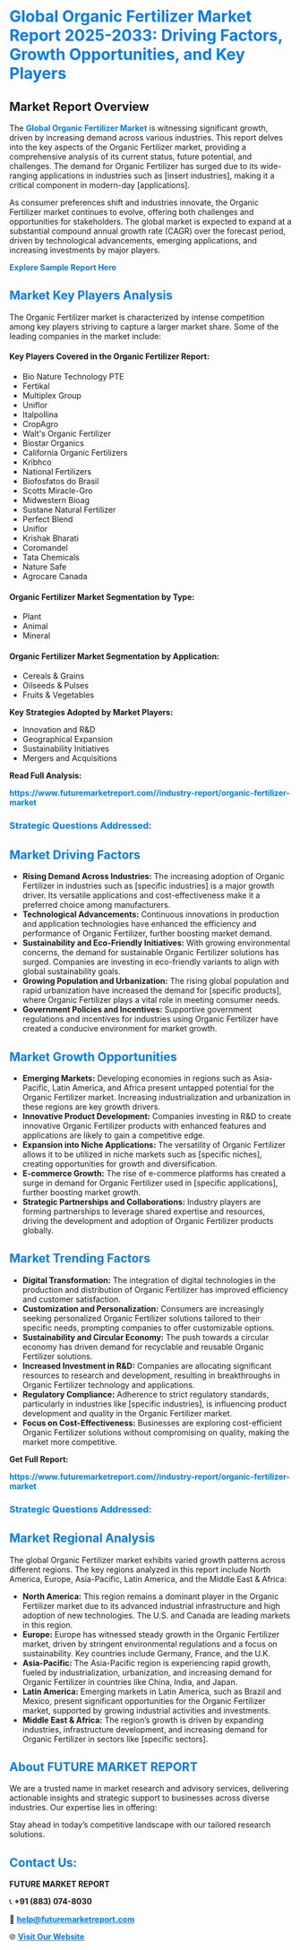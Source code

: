 <h1 style="color: #007BFF;">Global Organic Fertilizer Market Report 2025-2033: Driving Factors, Growth Opportunities, and Key Players</h1>

<section id="overview">
<h2>Market Report Overview</h2>
<p>The <a href="https://www.futuremarketreport.com//industry-report/organic-fertilizer-market" style="color: #007BFF; text-decoration: none;"><strong>Global Organic Fertilizer Market</strong></a> is witnessing significant growth, driven by increasing demand across various industries. This report delves into the key aspects of the Organic Fertilizer market, providing a comprehensive analysis of its current status, future potential, and challenges. The demand for Organic Fertilizer has surged due to its wide-ranging applications in industries such as [insert industries], making it a critical component in modern-day [applications].</p>
<p>As consumer preferences shift and industries innovate, the Organic Fertilizer market continues to evolve, offering both challenges and opportunities for stakeholders. The global market is expected to expand at a substantial compound annual growth rate (CAGR) over the forecast period, driven by technological advancements, emerging applications, and increasing investments by major players.</p>
</section>

<section id="overview">
<p><a href="https://www.futuremarketreport.com//request-sample/reportId=61481" style="color: #007BFF; text-decoration: none;"><strong>Explore Sample Report Here</strong></a></p>
</section>

<section id="key-players">
<h2 style="color: #007BFF;">Market Key Players Analysis</h2>
<p>The Organic Fertilizer market is characterized by intense competition among key players striving to capture a larger market share. Some of the leading companies in the market include:</p>
<h4>Key Players Covered in the Organic Fertilizer Report:</h4>
<ul><li>Bio Nature Technology PTE</li><li>Fertikal</li><li>Multiplex Group</li><li>Uniflor</li><li>Italpollina</li><li>CropAgro</li><li>Walt&#039;s Organic Fertilizer</li><li>Biostar Organics</li><li>California Organic Fertilizers</li><li>Kribhco</li><li>National Fertilizers</li><li>Biofosfatos do Brasil</li><li>Scotts Miracle-Gro</li><li>Midwestern Bioag</li><li>Sustane Natural Fertilizer</li><li>Perfect Blend</li><li>Uniflor</li><li>Krishak Bharati</li><li>Coromandel</li><li>Tata Chemicals</li><li>Nature Safe</li><li>Agrocare Canada</li></ul>
<h4>Organic Fertilizer Market Segmentation by Type:</h4>
<ul><li>Plant</li><li>Animal</li><li>Mineral</li></ul>

<h4>Organic Fertilizer Market Segmentation by Application:</h4>
<ul><li>Cereals &amp; Grains</li><li>Oilseeds &amp; Pulses</li><li>Fruits &amp; Vegetables</li></ul>
<p><strong>Key Strategies Adopted by Market Players:</strong></p>
<ul>
<li>Innovation and R&D</li>
<li>Geographical Expansion</li>
<li>Sustainability Initiatives</li>
<li>Mergers and Acquisitions</li>
</ul>
</section>

<section>
<p><strong>Read Full Analysis: </strong></p><a href="https://www.futuremarketreport.com//industry-report/organic-fertilizer-market" style="color: #007BFF; text-decoration: none;"><strong>https://www.futuremarketreport.com//industry-report/organic-fertilizer-market</strong></a>
<h3 style="color: #007BFF;">Strategic Questions Addressed:</h3>
</section>

<section id="driving-factors">
<h2 style="color: #007BFF;">Market Driving Factors</h2>
<ul>
<li><strong>Rising Demand Across Industries:</strong> The increasing adoption of Organic Fertilizer in industries such as [specific industries] is a major growth driver. Its versatile applications and cost-effectiveness make it a preferred choice among manufacturers.</li>
<li><strong>Technological Advancements:</strong> Continuous innovations in production and application technologies have enhanced the efficiency and performance of Organic Fertilizer, further boosting market demand.</li>
<li><strong>Sustainability and Eco-Friendly Initiatives:</strong> With growing environmental concerns, the demand for sustainable Organic Fertilizer solutions has surged. Companies are investing in eco-friendly variants to align with global sustainability goals.</li>
<li><strong>Growing Population and Urbanization:</strong> The rising global population and rapid urbanization have increased the demand for [specific products], where Organic Fertilizer plays a vital role in meeting consumer needs.</li>
<li><strong>Government Policies and Incentives:</strong> Supportive government regulations and incentives for industries using Organic Fertilizer have created a conducive environment for market growth.</li>
</ul>
</section>

<section id="growth-opportunities">
<h2 style="color: #007BFF;">Market Growth Opportunities</h2>
<ul>
<li><strong>Emerging Markets:</strong> Developing economies in regions such as Asia-Pacific, Latin America, and Africa present untapped potential for the Organic Fertilizer market. Increasing industrialization and urbanization in these regions are key growth drivers.</li>
<li><strong>Innovative Product Development:</strong> Companies investing in R&D to create innovative Organic Fertilizer products with enhanced features and applications are likely to gain a competitive edge.</li>
<li><strong>Expansion into Niche Applications:</strong> The versatility of Organic Fertilizer allows it to be utilized in niche markets such as [specific niches], creating opportunities for growth and diversification.</li>
<li><strong>E-commerce Growth:</strong> The rise of e-commerce platforms has created a surge in demand for Organic Fertilizer used in [specific applications], further boosting market growth.</li>
<li><strong>Strategic Partnerships and Collaborations:</strong> Industry players are forming partnerships to leverage shared expertise and resources, driving the development and adoption of Organic Fertilizer products globally.</li>
</ul>
</section>

<section id="trending-factors">
<h2 style="color: #007BFF;">Market Trending Factors</h2>
<ul>
<li><strong>Digital Transformation:</strong> The integration of digital technologies in the production and distribution of Organic Fertilizer has improved efficiency and customer satisfaction.</li>
<li><strong>Customization and Personalization:</strong> Consumers are increasingly seeking personalized Organic Fertilizer solutions tailored to their specific needs, prompting companies to offer customizable options.</li>
<li><strong>Sustainability and Circular Economy:</strong> The push towards a circular economy has driven demand for recyclable and reusable Organic Fertilizer solutions.</li>
<li><strong>Increased Investment in R&D:</strong> Companies are allocating significant resources to research and development, resulting in breakthroughs in Organic Fertilizer technology and applications.</li>
<li><strong>Regulatory Compliance:</strong> Adherence to strict regulatory standards, particularly in industries like [specific industries], is influencing product development and quality in the Organic Fertilizer market.</li>
<li><strong>Focus on Cost-Effectiveness:</strong> Businesses are exploring cost-efficient Organic Fertilizer solutions without compromising on quality, making the market more competitive.</li>
</ul>
</section>

<section>
<p><strong>Get Full Report: </strong></p><a href="https://www.futuremarketreport.com//industry-report/organic-fertilizer-market" style="color: #007BFF; text-decoration: none;"><strong>https://www.futuremarketreport.com//industry-report/organic-fertilizer-market</strong></a>
<h3 style="color: #007BFF;">Strategic Questions Addressed:</h3>
</section>


<section id="regional-analysis">
<h2 style="color: #007BFF;">Market Regional Analysis</h2>
<p>The global Organic Fertilizer market exhibits varied growth patterns across different regions. The key regions analyzed in this report include North America, Europe, Asia-Pacific, Latin America, and the Middle East & Africa:</p>
<ul>
<li><strong>North America:</strong> This region remains a dominant player in the Organic Fertilizer market due to its advanced industrial infrastructure and high adoption of new technologies. The U.S. and Canada are leading markets in this region.</li>
<li><strong>Europe:</strong> Europe has witnessed steady growth in the Organic Fertilizer market, driven by stringent environmental regulations and a focus on sustainability. Key countries include Germany, France, and the U.K.</li>
<li><strong>Asia-Pacific:</strong> The Asia-Pacific region is experiencing rapid growth, fueled by industrialization, urbanization, and increasing demand for Organic Fertilizer in countries like China, India, and Japan.</li>
<li><strong>Latin America:</strong> Emerging markets in Latin America, such as Brazil and Mexico, present significant opportunities for the Organic Fertilizer market, supported by growing industrial activities and investments.</li>
<li><strong>Middle East & Africa:</strong> The region’s growth is driven by expanding industries, infrastructure development, and increasing demand for Organic Fertilizer in sectors like [specific sectors].</li>
</ul>
</section>

<footer>
<h2 style="color: #007BFF;">About FUTURE MARKET REPORT</h2>
<p>We are a trusted name in market research and advisory services, delivering actionable insights and strategic support to businesses across diverse industries. Our expertise lies in offering:</p>

<p>Stay ahead in today’s competitive landscape with our tailored research solutions.</p>

<h2 style="color: #007BFF;">Contact Us:</h2>
<p><strong>FUTURE MARKET REPORT</strong></p>
<p>📞 <strong>+91 (883) 074-8030</strong></p>
<p>📧 <strong><a href="mailto:help@futuremarketreport.com" style="color: #007BFF;">help@futuremarketreport.com</a></strong></p>
<p>🌐 <strong><a href="https://www.futuremarketreport.com/" style="color: #007BFF;">Visit Our Website</a></strong></p>
</footer>